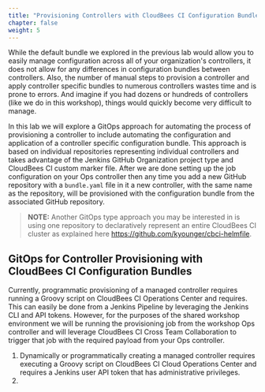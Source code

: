 ```yaml
---
title: "Provisioning Controllers with CloudBees CI Configuration Bundles"
chapter: false
weight: 5
--- 
```


While the default bundle we explored in the previous lab would allow you to easily manage configuration across all of your organization's controllers, it does not allow for any differences in configuration bundles between controllers. Also, the number of manual steps to provision a controller and apply controller specific bundles to numerous controllers wastes time and is prone to errors. And imagine if you had dozens or hundreds of controllers (like we do in this workshop), things would quickly become very difficult to manage.

In this lab we will explore  a GitOps approach for automating the process of provisioning a controller to include automating the configuration and application of a controller specific configuration bundle. This approach is based on individual repositories representing individual controllers and takes advantage of the Jenkins GitHub Organization project type and CloudBees CI custom marker file. After we are done setting up the job configuration on your Ops controller then any time you add a new GitHub repository with a `bundle.yaml` file in it a new controller, with the same name as the repository, will be provisioned with the configuration bundle from the associated GitHub repository.

>**NOTE:** Another GitOps type approach you may be interested in is using one repository to declaratively represent an entire CloudBees CI cluster as explained here https://github.com/kyounger/cbci-helmfile. 

## GitOps for Controller Provisioning with CloudBees CI Configuration Bundles

Currently, programmatic provisioning of a managed controller requires running a Groovy script on CloudBees CI Operations Center and requires. This can easily be done from a Jenkins Pipeline by leveraging the Jenkins CLI and API tokens. However, for the purposes of the shared workshop environment we will be running the provisioning job from the workshop Ops controller and will leverage CloudBees CI Cross Team Collaboration to trigger that job with the required payload from your Ops controller.

1. Dynamically or programmatically creating a managed controller requires executing a Groovy script on CloudBees CI Cloud Operations Center and requires a Jenkins user API token that has administrative privileges. 
2.  